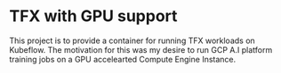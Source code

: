 # TFX with GPU support

This project is to provide a container for running TFX workloads on Kubeflow. The motivation for this was my desire to run GCP A.I platform training jobs on a GPU accelearted Compute Engine Instance.